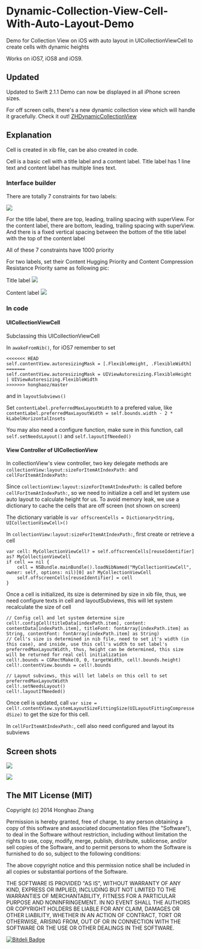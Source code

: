 # Dynamic-Collection-View-Cell-With-Auto-Layout-Demo

Demo for Collection View on iOS with auto layout in UICollectionViewCell to create cells with dynamic heights

Works on iOS7, iOS8 and iOS9.

## Updated

Updated to Swift 2.1.1 
Demo can now be displayed in all iPhone screen sizes. 

For off screen cells, there's a new dynamic collection view which will handle it gracefully. Check it out!
[ZHDynamicCollectionView](https://github.com/honghaoz/ZHDynamicCollectionView)

## Explanation

Cell is created in xib file, can be also created in code.

Cell is a basic cell with a title label and a content label. Title label has 1 line text and content label has multiple lines text.

### Interface builder

There are totally 7 constraints for two labels:

![](https://raw.githubusercontent.com/honghaoz/Dynamic-Collection-View-Cell-With-Auto-Layout-Demo/master/Screenshots/cell.png?token=3926785__eyJzY29wZSI6IlJhd0Jsb2I6aG9uZ2hhb3ovRHluYW1pYy1Db2xsZWN0aW9uLVZpZXctQ2VsbC1XaXRoLUF1dG8tTGF5b3V0LURlbW8vbWFzdGVyL1NjcmVlbnNob3RzL2NlbGwucG5nIiwiZXhwaXJlcyI6MTQxMjQ1NTM5NX0%3D--9553b945bbfa038d86f226060b3bdb7fcb1424d1)

For the title label, there are top, leading, trailing spacing with superView.
For the content label, there are bottom, leading, trailing spacing with superView.
And there is a fixed vertical spacing between the bottom of the title label with the top of the content label

All of these 7 constraints have 1000 priority

For two labels, set their Content Hugging Priority and Content Compression Resistance Priority same as following pic:

Title label
![](https://raw.githubusercontent.com/honghaoz/Dynamic-Collection-View-Cell-With-Auto-Layout-Demo/master/Screenshots/titleCell.png?token=3926785__eyJzY29wZSI6IlJhd0Jsb2I6aG9uZ2hhb3ovRHluYW1pYy1Db2xsZWN0aW9uLVZpZXctQ2VsbC1XaXRoLUF1dG8tTGF5b3V0LURlbW8vbWFzdGVyL1NjcmVlbnNob3RzL3RpdGxlQ2VsbC5wbmciLCJleHBpcmVzIjoxNDEyNDU1NjYwfQ%3D%3D--055be4ca8a998efa8ca3a65b187817c1f6516711)

Content label
![](https://raw.githubusercontent.com/honghaoz/Dynamic-Collection-View-Cell-With-Auto-Layout-Demo/master/Screenshots/contentCell.png?token=3926785__eyJzY29wZSI6IlJhd0Jsb2I6aG9uZ2hhb3ovRHluYW1pYy1Db2xsZWN0aW9uLVZpZXctQ2VsbC1XaXRoLUF1dG8tTGF5b3V0LURlbW8vbWFzdGVyL1NjcmVlbnNob3RzL2NvbnRlbnRDZWxsLnBuZyIsImV4cGlyZXMiOjE0MTI0NTU2NzJ9--181cc53d91087c5d51527ee2f4c21acb1b965e17)

### In code

#### UICollectionViewCell

Subclassing this UICollectionViewCell

In `awakeFromNib()`, for iOS7 remember to set

```
<<<<<<< HEAD
self.contentView.autoresizingMask = [.FlexibleHeight, .FlexibleWidth]
=======
self.contentView.autoresizingMask = UIViewAutoresizing.FlexibleHeight | UIViewAutoresizing.FlexibleWidth
>>>>>>> honghaoz/master
```

and in `layoutSubviews()`

Set `contentLabel.preferredMaxLayoutWidth` to a prefered value, like `contentLabel.preferredMaxLayoutWidth = self.bounds.width - 2 * kLabelHorizontalInsets`

You may also need a configure function, make sure in this function, call `self.setNeedsLayout()` and `self.layoutIfNeeded()`

#### View Controller of UICollectionView

In collectionView's view controller, two key delegate methods are `collectionView:layout:sizeForItemAtIndexPath:` and `cellForItemAtIndexPath:`

Since `collectionView:layout:sizeForItemAtIndexPath:` is called before `cellForItemAtIndexPath:`, so we need to initialize a cell and let system use auto layout to calculate height for us. To avoid memory leak, we use a dictionary to cache the cells that are off screen (not shown on screen)

The dictionary variable is `var offscreenCells = Dictionary<String, UICollectionViewCell>()`

In `collectionView:layout:sizeForItemAtIndexPath:`, first create or retrieve a cell

```
var cell: MyCollectionViewCell? = self.offscreenCells[reuseIdentifier] as? MyCollectionViewCell
if cell == nil {
    cell = NSBundle.mainBundle().loadNibNamed("MyCollectionViewCell", owner: self, options: nil)[0] as? MyCollectionViewCell
    self.offscreenCells[reuseIdentifier] = cell
}
```
Once a cell is initialized, its size is determined by size in xib file, thus, we need configure texts in cell and layoutSubviews, this will let system recalculate the size of cell

```
// Config cell and let system determine size
cell!.configCell(titleData[indexPath.item], content: contentData[indexPath.item], titleFont: fontArray[indexPath.item] as String, contentFont: fontArray[indexPath.item] as String)
// Cell's size is determined in nib file, need to set it's width (in this case), and inside, use this cell's width to set label's preferredMaxLayoutWidth, thus, height can be determined, this size will be returned for real cell initialization
cell!.bounds = CGRectMake(0, 0, targetWidth, cell!.bounds.height)
cell!.contentView.bounds = cell!.bounds
        
// Layout subviews, this will let labels on this cell to set preferredMaxLayoutWidth
cell!.setNeedsLayout()
cell!.layoutIfNeeded()
```

Once cell is updated, call `var size = cell!.contentView.systemLayoutSizeFittingSize(UILayoutFittingCompressedSize)` to get the size for this cell.

In `cellForItemAtIndexPath:`, cell also need configured and layout its subviews


## Screen shots
![](https://raw.githubusercontent.com/honghaoz/Dynamic-Collection-View-Cell-With-Auto-Layout-Demo/master/iOS%20Simulator%20Screen%20Shot1.png?token=3926785__eyJzY29wZSI6IlJhd0Jsb2I6aG9uZ2hhb3ovRHluYW1pYy1Db2xsZWN0aW9uLVZpZXctQ2VsbC1XaXRoLUF1dG8tTGF5b3V0LURlbW8vbWFzdGVyL2lPUyBTaW11bGF0b3IgU2NyZWVuIFNob3QxLnBuZyIsImV4cGlyZXMiOjE0MTI0NTQ1NTR9--22eb7f8d1e6f45646ad1e043034f0603ca1329ba)


![](https://raw.githubusercontent.com/honghaoz/Dynamic-Collection-View-Cell-With-Auto-Layout-Demo/master/iOS%20Simulator%20Screen%20Shot2.png?token=3926785__eyJzY29wZSI6IlJhd0Jsb2I6aG9uZ2hhb3ovRHluYW1pYy1Db2xsZWN0aW9uLVZpZXctQ2VsbC1XaXRoLUF1dG8tTGF5b3V0LURlbW8vbWFzdGVyL2lPUyBTaW11bGF0b3IgU2NyZWVuIFNob3QyLnBuZyIsImV4cGlyZXMiOjE0MTI0NTQ2MDl9--438f993f9a552dba2ceddb1836005d7b464d9ccf)

## The MIT License (MIT)

Copyright (c) 2014 Honghao Zhang

Permission is hereby granted, free of charge, to any person obtaining a copy
of this software and associated documentation files (the "Software"), to deal
in the Software without restriction, including without limitation the rights
to use, copy, modify, merge, publish, distribute, sublicense, and/or sell
copies of the Software, and to permit persons to whom the Software is
furnished to do so, subject to the following conditions:

The above copyright notice and this permission notice shall be included in all
copies or substantial portions of the Software.

THE SOFTWARE IS PROVIDED "AS IS", WITHOUT WARRANTY OF ANY KIND, EXPRESS OR
IMPLIED, INCLUDING BUT NOT LIMITED TO THE WARRANTIES OF MERCHANTABILITY,
FITNESS FOR A PARTICULAR PURPOSE AND NONINFRINGEMENT. IN NO EVENT SHALL THE
AUTHORS OR COPYRIGHT HOLDERS BE LIABLE FOR ANY CLAIM, DAMAGES OR OTHER
LIABILITY, WHETHER IN AN ACTION OF CONTRACT, TORT OR OTHERWISE, ARISING FROM,
OUT OF OR IN CONNECTION WITH THE SOFTWARE OR THE USE OR OTHER DEALINGS IN THE
SOFTWARE.


[![Bitdeli Badge](https://d2weczhvl823v0.cloudfront.net/honghaoz/dynamic-collection-view-cell-with-auto-layout-demo/trend.png)](https://bitdeli.com/free "Bitdeli Badge")

